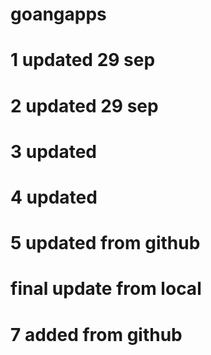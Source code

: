 # goangapps
# 1 updated 29 sep 
# 2 updated 29 sep 
# 3 updated
# 4 updated
# 5 updated from github
# final update from local
# 7 added from github

